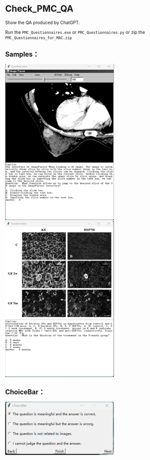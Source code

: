 # Check_PMC_QA
Show the QA produced by ChatGPT. 

Run the ```PMC_Questionnaires.exe``` or ```PMC_Questionnaires.py``` or zip the ```PMC_Questionnaires_for_MAC.zip```
## Samples：
<img width="350" height="500" src="https://github.com/chaoyi-wu/Check_PMC_QA/blob/main/Images/Sample1.png"/><img width="350" height="500" src="https://github.com/chaoyi-wu/Check_PMC_QA/blob/main/Images/Sample2.png"/>

## ChoiceBar：
<img width="350" height="170" src="https://github.com/chaoyi-wu/Check_PMC_QA/blob/main/Images/ChoiceBar.png"/>


